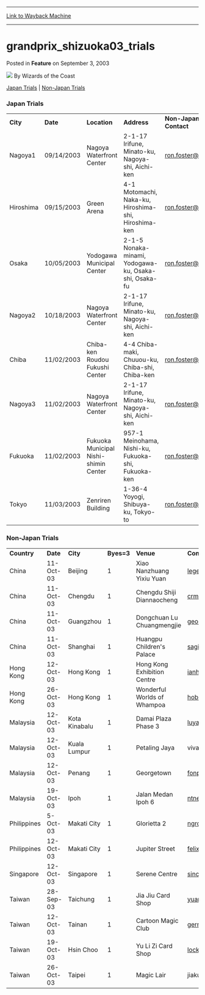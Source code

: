 
---
[Link to Wayback Machine](https://web.archive.org/web/20211024162448/https://magic.wizards.com/en/articles/archive/feature/grandprixshizuoka03trials-2003-09-03)

[_metadata_:author]:- "Wizards of the Coast"
[_metadata_:description]:- "Japan Trials | Non-Japan Trials Japan TrialsCityDateLocationAddressNon-Japanese Player Contact Nagoya109/14/2003Nagoya Waterfront Center2-1-17 Irifune, Minato-ku, Nagoya-shi, Aichi-kenron.foster@wizards.com Hiroshima09/15/2003Green Arena4-1 Motomachi, Naka-ku, Hiroshima-shi, Hiroshima-kenron.foster@wizards.com Osaka10/05/2003Yodogawa Municipal Center2-1-5 Nonaka-minami,"
[_metadata_:generator]:- "Drupal 7 (http://drupal.org)"
[_metadata_:node]:- "736131"
[_metadata_:publish_date]:- "2003-09-03"
[_metadata_:source]:- "div-main-content"
[_metadata_:title]:- "grandprix_shizuoka03_trials"
[_metadata_:wayback_capture_timestamp]:- "2021-10-24 16:24:48"
[_metadata_:wayback_raw_url]:- "https://web.archive.org/web/20211024162448id_/https://magic.wizards.com/en/articles/archive/feature/grandprixshizuoka03trials-2003-09-03"
[_metadata_:wayback_url]:- "https://magic.wizards.com/en/articles/archive/feature/grandprixshizuoka03trials-2003-09-03"
---


grandprix\_shizuoka03\_trials
=============================



 Posted in **Feature**
 on September 3, 2003 






![](https://media.magic.wizards.com/styles/auth_small/public/images/person/wizards_author.jpg)
By Wizards of the Coast











[Japan Trials](#japan) | [Non-Japan Trials](#asia)

### Japan Trials



|  |  |  |  |  |
| --- | --- | --- | --- | --- |
| **City** | **Date** | **Location** | **Address** | **Non-Japanese Player Contact** |
| Nagoya1 | 09/14/2003 | Nagoya Waterfront Center | 2-1-17 Irifune, Minato-ku, Nagoya-shi, Aichi-ken | ron.foster@wizards.com |
| Hiroshima | 09/15/2003 | Green Arena | 4-1 Motomachi, Naka-ku, Hiroshima-shi, Hiroshima-ken | ron.foster@wizards.com |
| Osaka | 10/05/2003 | Yodogawa Municipal Center | 2-1-5 Nonaka-minami, Yodogawa-ku, Osaka-shi, Osaka-fu | ron.foster@wizards.com |
| Nagoya2 | 10/18/2003 | Nagoya Waterfront Center | 2-1-17 Irifune, Minato-ku, Nagoya-shi, Aichi-ken | ron.foster@wizards.com |
| Chiba | 11/02/2003 | Chiba-ken Roudou Fukushi Center | 4-4 Chiba-maki, Chuuou-ku, Chiba-shi, Chiba-ken | ron.foster@wizards.com |
| Nagoya3 | 11/02/2003 | Nagoya Waterfront Center | 2-1-17 Irifune, Minato-ku, Nagoya-shi, Aichi-ken | ron.foster@wizards.com |
| Fukuoka | 11/02/2003 | Fukuoka Municipal Nishi-shimin Center | 957-1 Meinohama, Nishi-ku, Fukuoka-shi, Fukuoka-ken | ron.foster@wizards.com |
| Tokyo | 11/03/2003 | Zenriren Building | 1-36-4 Yoyogi, Shibuya-ku, Tokyo-to | ron.foster@wizards.com |

### Non-Japan Trials



|  |  |  |  |  |  |
| --- | --- | --- | --- | --- | --- |
| **Country** | **Date** | **City** | **Byes=3** | **Venue** | **Contact** |
| China | 11-Oct-03 | Beijing  | 1 | Xiao Nanzhuang Yixiu Yuan | legendtony@263.net |
| China | 11-Oct-03 | Chengdu | 1 | Chengdu Shiji Diannaocheng | crm@magicts.com |
| China | 11-Oct-03 | Guangzhou | 1 | Dongchuan Lu Chuangmengjie | georgeli@163.net |
| China | 11-Oct-03 | Shanghai | 1 | Huangpu Children's Palace | sagitta@21cn.com |
| Hong Kong | 12-Oct-03 | Hong Kong | 1 | Hong Kong Exhibition Centre | ianhelio@hotmail.com |
| Hong Kong | 26-Oct-03 | Hong Kong | 1 | Wonderful Worlds of Whampoa | hobbycty@netvigator.com |
| Malaysia | 12-Oct-03 | Kota Kinabalu | 1 | Damai Plaza Phase 3 | luyang23@hotmail.com |
| Malaysia | 12-Oct-03 | Kuala Lumpur | 1 | Petaling Jaya | viva\_citi@yahoo.com |
| Malaysia | 12-Oct-03 | Penang | 1 | Georgetown | fonphone@yahoo.com |
| Malaysia | 19-Oct-03 | Ipoh | 1 | Jalan Medan Ipoh 6 | ntneko@hotmail.com |
| Philippines | 5-Oct-03 | Makati City | 1 | Glorietta 2 | ngrounds@mail.metro.net.ph |
| Philippines | 12-Oct-03 | Makati City | 1 | Jupiter Street | felix.gonzales@intel.com |
| Singapore | 12-Oct-03 | Singapore | 1 | Serene Centre | sinclair@pacific.net.sg |
| Taiwan | 28-Sep-03 | Taichung | 1 | Jia Jiu Card Shop | yuanshin@ms15.hinet.net |
| Taiwan | 12-Oct-03 | Tainan | 1 | Cartoon Magic Club | gerry24.ca@msa.hinet.net |
| Taiwan | 19-Oct-03 | Hsin Choo | 1 | Yu Li Zi Card Shop | lock.cjwen@msa.hinet.net |
| Taiwan | 26-Oct-03 | Taipei | 1 | Magic Lair | jiaku\_tw@sinamail.com |







